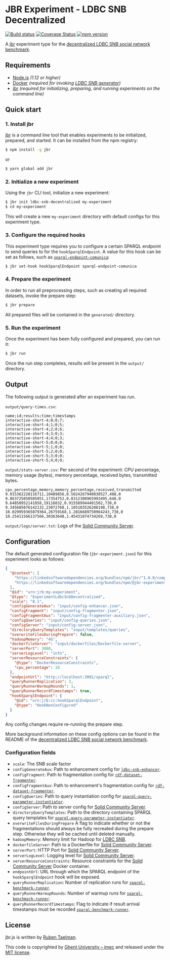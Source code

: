 # JBR Experiment - LDBC SNB Decentralized

[![Build status](https://github.com/rubensworks/jbr.js/workflows/CI/badge.svg)](https://github.com/rubensworks/jbr.js/actions?query=workflow%3ACI)
[![Coverage Status](https://coveralls.io/repos/github/rubensworks/jbr.js/badge.svg?branch=master)](https://coveralls.io/github/rubensworks/jbr.js?branch=master)
[![npm version](https://badge.fury.io/js/%40jbr-experiment%2Fldbc-snb-decentralized.svg)](https://www.npmjs.com/package/@jbr-experiment/ldbc-snb-decentralized)

A [jbr](https://github.com/rubensworks/jbr.js/tree/master/packages/jbr) experiment type for the [decentralized LDBC SNB social network benchmark](https://github.com/rubensworks/ldbc-snb-decentralized.js).

## Requirements

* [Node.js](https://nodejs.org/en/) _(1.12 or higher)_
* [Docker](https://www.docker.com/) _(required for invoking [LDBC SNB generator](https://github.com/ldbc/ldbc_snb_datagen))_
* [jbr](https://github.com/rubensworks/jbr.js/tree/master/packages/jbr) _(required for initializing, preparing, and running experiments on the command line)_

## Quick start

### 1. Install jbr

[jbr](https://github.com/rubensworks/jbr.js/tree/master/packages/jbr) is a command line tool that enables experiments to be initialized, prepared, and started.
It can be installed from the npm registry:

```bash
$ npm install -g jbr
```
or
```bash
$ yarn global add jbr
```

### 2. Initialize a new experiment

Using the `jbr` CLI tool, initialize a new experiment:

```bash
$ jbr init ldbc-snb-decentralized my-experiment
$ cd my-experiment
```

This will create a new `my-experiment` directory with default configs for this experiment type.

### 3. Configure the required hooks

This experiment type requires you to configure a certain SPARQL endpoint to send queries to for the `hookSparqlEndpoint`.
A value for this hook can be set as follows, such as [`sparql-endpoint-comunica`](https://github.com/rubensworks/jbr.js/tree/master/packages/hook-sparql-endpoint-comunica):

```bash
$ jbr set-hook hookSparqlEndpoint sparql-endpoint-comunica
```

### 4. Prepare the experiment

In order to run all preprocessing steps, such as creating all required datasets, invoke the prepare step:

```bash
$ jbr prepare
```

All prepared files will be contained in the `generated/` directory.

### 5. Run the experiment

Once the experiment has been fully configured and prepared, you can run it:

```bash
$ jbr run
```

Once the run step completes, results will be present in the `output/` directory.

## Output

The following output is generated after an experiment has run.

`output/query-times.csv`:
```csv
name;id;results;time;timestamps
interactive-short-4;0;0;7;
interactive-short-4;1;0;5;
interactive-short-4;2;0;6;
interactive-short-4;3;0;3;
interactive-short-4;4;0;3;
interactive-short-5;0;0;0;
interactive-short-5;1;0;0;
interactive-short-5;2;0;0;
interactive-short-5;3;0;0;
interactive-short-5;4;0;0;
```

`output/stats-server.csv`: Per second of the experiment: CPU percentage, memory usage (bytes), memory percentage, received bytes, transmitted bytes.
```csv
cpu_percentage,memory,memory_percentage,received,transmitted
9.915362228116711,10489856,0.5024267940030527,488,0
9.863725050505051,17354752,0.8312308965993495,648,0
9.64850952141058,19116032,0.915589944401502,738,0
9.345685076142132,23072768,1.105103526208198,738,0
10.029959365079364,26759168,1.2816689750964243,738,0
10.25411566137566,30363648,1.45431074734269,738,0
```

`output/logs/server.txt`: Logs of the [Solid Community Server](https://github.com/solid/community-server/).

## Configuration

The default generated configuration file (`jbr-experiment.json`) for this experiment looks as follows:

```json
{
  "@context": [
    "https://linkedsoftwaredependencies.org/bundles/npm/jbr/^1.0.0/components/context.jsonld",
    "https://linkedsoftwaredependencies.org/bundles/npm/@jbr-experiment/ldbc-snb-decentralized/^1.0.0/components/context.jsonld"
  ],
  "@id": "urn:jrb:my-experiment",
  "@type": "ExperimentLdbcSnbDecentralized",
  "scale": "0.1",
  "configGenerateAux": "input/config-enhancer.json",
  "configFragment": "input/config-fragmenter.json",
  "configFragmentAux": "input/config-fragmenter-auxiliary.json",
  "configQueries": "input/config-queries.json",
  "configServer": "input/config-server.json",
  "directoryQueryTemplates": "input/templates/queries",
  "overwriteFilesDuringPrepare": false,
  "hadoopMemory": "4G",
  "dockerfileServer": "input/dockerfiles/Dockerfile-server",
  "serverPort": 3000,
  "serverLogLevel": "info",
  "serverResourceConstraints": {
    "@type": "DockerResourceConstraints",
    "cpu_percentage": 10
  },
  "endpointUrl": "http://localhost:3001/sparql",
  "queryRunnerReplication": 3,
  "queryRunnerWarmupRounds": 1,
  "queryRunnerRecordTimestamps": true,
  "hookSparqlEndpoint": {
    "@id": "urn:jrb:cc:hookSparqlEndpoint",
    "@type": "HookNonConfigured"
  }
}
```

Any config changes require re-running the prepare step.

More background information on these config options can be found in the README of the [decentralized LDBC SNB social network benchmark](https://github.com/rubensworks/ldbc-snb-decentralized.js).

### Configuration fields

* `scale`: The SNB scale factor
* `configGenerateAux`: Path to enhancement config for [`ldbc-snb-enhancer`](https://github.com/rubensworks/ldbc-snb-enhancer.js/).
* `configFragment`: Path to fragmentation config for [`rdf-dataset-fragmenter`](https://github.com/rubensworks/rdf-dataset-fragmenter.js).
* `configFragmentAux`: Path to enhancement's fragmentation config for [`rdf-dataset-fragmenter`](https://github.com/rubensworks/rdf-dataset-fragmenter.js).
* `configQueries`: Path to query instantiation config for [`sparql-query-parameter-instantiator`](https://github.com/rubensworks/sparql-query-parameter-instantiator.js).
* `configServer`: Path to server config for [Solid Community Server](https://github.com/solid/community-server/).
* `directoryQueryTemplates`: Path to the directory containing SPARQL query templates for [`sparql-query-parameter-instantiator`](https://github.com/rubensworks/sparql-query-parameter-instantiator.js).
* `overwriteFilesDuringPrepare` A flag to indicate whether or not the fragmentations should always be fully recreated during the prepare step. Otherwise they will be cached until deleted manually.
* `hadoopMemory`: Memory limit for Hadoop for [LDBC SNB](https://github.com/ldbc/ldbc_snb_datagen).
* `dockerfileServer`: Path to a Dockerfile for [Solid Community Server](https://github.com/solid/community-server/).
* `serverPort`: HTTP Port for [Solid Community Server](https://github.com/solid/community-server/).
* `serverLogLevel`: Logging level for [Solid Community Server](https://github.com/solid/community-server/).
* `serverResourceConstraints`: Resource constraints for the [Solid Community Server](https://github.com/solid/community-server/) Docker container.
* `endpointUrl`: URL through which the SPARQL endpoint of the `hookSparqlEndpoint` hook will be exposed.
* `queryRunnerReplication`: Number of replication runs for [`sparql-benchmark-runner`](https://github.com/comunica/sparql-benchmark-runner.js).
* `queryRunnerWarmupRounds`: Number of warmup runs for [`sparql-benchmark-runner`](https://github.com/comunica/sparql-benchmark-runner.js).
* `queryRunnerRecordTimestamps`: Flag to indicate if result arrival timestamps must be recorded [`sparql-benchmark-runner`](https://github.com/comunica/sparql-benchmark-runner.js).

## License

jbr.js is written by [Ruben Taelman](http://www.rubensworks.net/).

This code is copyrighted by [Ghent University – imec](http://idlab.ugent.be/)
and released under the [MIT license](http://opensource.org/licenses/MIT).
